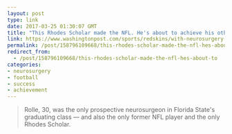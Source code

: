 ```yaml
---
layout: post
type: link
date: 2017-03-25 01:30:07 GMT
title: "This Rhodes Scholar made the NFL. He's about to achieve his other dream: neurosurgeon."
link: https://www.washingtonpost.com/sports/redskins/with-neurosurgery-every-day-feels-like-a-football-game-for-myron-rolle/2017/03/21/40c4e1cc-0da1-11e7-9b0d-d27c98455440_story.html
permalink: /post/158796109668/this-rhodes-scholar-made-the-nfl-hes-about-to
redirect_from: 
  - /post/158796109668/this-rhodes-scholar-made-the-nfl-hes-about-to
categories:
- neurosurgery
- football
- success
- achievement
---
```


<p><blockquote>Rolle, 30, was the only prospective neurosurgeon in Florida State's graduating class — and also the only former NFL player and the only Rhodes Scholar.</blockquote></p>